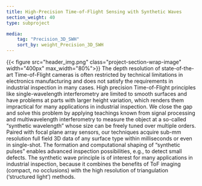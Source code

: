 ```yaml
---
title: High-Precision Time-of-Flight Sensing with Synthetic Waves
section_weight: 40
type: subproject

media:
    tag: "Precision_3D_SWH"
    sort_by: weight_Precision_3D_SWH
---
```

{{< figure src="header_img.png" class="project-section-wrap-image" width="400px" max_width="80%">}}
The depth resolution of state-of-the-art Time-of-Flight cameras is often restricted by technical limitations in electronics manufacturing and does not satisfy the requirements in industrial inspection in many cases. High precision Time-of-Flight principles like single-wavelength interferometry are limited to smooth surfaces and have problems at parts with larger height variation, which renders them impractical for many applications in industrial inspection. We close the gap and solve this problem by applying teachings known from signal processing and multiwavelength interferometry to measure the object at a so-called “synthetic wavelength” whose size can be freely tuned over multiple orders. Paired with focal plane array sensors, our techniques acquire sub-mm resolution full field 3D data of any surface type within milliseconds or even in single-shot. The formation and computational shaping of “synthetic pulses” enables advanced inspection possibilities, e.g., to detect small defects. The synthetic wave principle is of interest for many  applications in industrial inspection, because it combines the benefits of ToF imaging (compact, no occlusions) with the high resolution of triangulation (‘structured light’) methods. 
